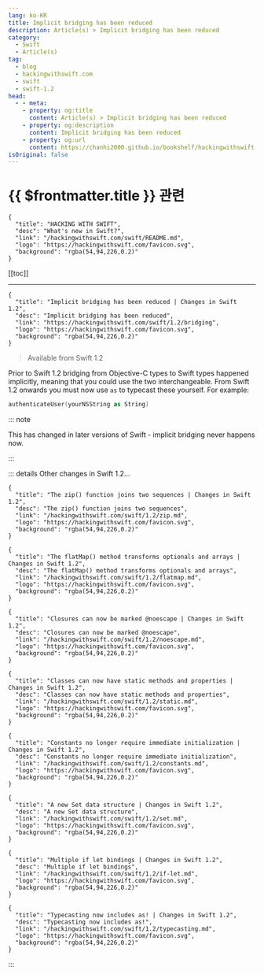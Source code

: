 ```yaml
---
lang: ko-KR
title: Implicit bridging has been reduced
description: Article(s) > Implicit bridging has been reduced
category:
  - Swift
  - Article(s)
tag: 
  - blog
  - hackingwithswift.com
  - swift
  - swift-1.2
head:
  - - meta:
    - property: og:title
      content: Article(s) > Implicit bridging has been reduced
    - property: og:description
      content: Implicit bridging has been reduced
    - property: og:url
      content: https://chanhi2000.github.io/bookshelf/hackingwithswift.com/swift/1.2/bridging.html
isOriginal: false
---
```


# {{ $frontmatter.title }} 관련

```component VPCard
{
  "title": "HACKING WITH SWIFT",
  "desc": "What's new in Swift?",
  "link": "/hackingwithswift.com/swift/README.md",
  "logo": "https://hackingwithswift.com/favicon.svg",
  "background": "rgba(54,94,226,0.2)"
}
```

[[toc]]

---

```component VPCard
{
  "title": "Implicit bridging has been reduced | Changes in Swift 1.2",
  "desc": "Implicit bridging has been reduced",
  "link": "https://hackingwithswift.com/swift/1.2/bridging", 
  "logo": "https://hackingwithswift.com/favicon.svg",
  "background": "rgba(54,94,226,0.2)"
}
```

> Available from Swift 1.2


Prior to Swift 1.2 bridging from Objective-C types to Swift types happened implicitly, meaning that you could use the two interchangeable. From Swift 1.2 onwards you must now use `as` to typecast these yourself. For example:

```swift
authenticateUser(yourNSString as String)
```

::: note

This has changed in later versions of Swift - implicit bridging never happens now.

:::

::: details Other changes in Swift 1.2…

```component VPCard
{
  "title": "The zip() function joins two sequences | Changes in Swift 1.2",
  "desc": "The zip() function joins two sequences",
  "link": "/hackingwithswift.com/swift/1.2/zip.md",
  "logo": "https://hackingwithswift.com/favicon.svg",
  "background": "rgba(54,94,226,0.2)"
}
```

```component VPCard
{
  "title": "The flatMap() method transforms optionals and arrays | Changes in Swift 1.2",
  "desc": "The flatMap() method transforms optionals and arrays",
  "link": "/hackingwithswift.com/swift/1.2/flatmap.md",
  "logo": "https://hackingwithswift.com/favicon.svg",
  "background": "rgba(54,94,226,0.2)"
}
```

```component VPCard
{
  "title": "Closures can now be marked @noescape | Changes in Swift 1.2",
  "desc": "Closures can now be marked @noescape",
  "link": "/hackingwithswift.com/swift/1.2/noescape.md",
  "logo": "https://hackingwithswift.com/favicon.svg",
  "background": "rgba(54,94,226,0.2)"
}
```

```component VPCard
{
  "title": "Classes can now have static methods and properties | Changes in Swift 1.2",
  "desc": "Classes can now have static methods and properties",
  "link": "/hackingwithswift.com/swift/1.2/static.md",
  "logo": "https://hackingwithswift.com/favicon.svg",
  "background": "rgba(54,94,226,0.2)"
}
```

```component VPCard
{
  "title": "Constants no longer require immediate initialization | Changes in Swift 1.2",
  "desc": "Constants no longer require immediate initialization",
  "link": "/hackingwithswift.com/swift/1.2/constants.md",
  "logo": "https://hackingwithswift.com/favicon.svg",
  "background": "rgba(54,94,226,0.2)"
}
```

```component VPCard
{
  "title": "A new Set data structure | Changes in Swift 1.2",
  "desc": "A new Set data structure",
  "link": "/hackingwithswift.com/swift/1.2/set.md",
  "logo": "https://hackingwithswift.com/favicon.svg",
  "background": "rgba(54,94,226,0.2)"
}
```
<!-- 
```component VPCard
{
  "title": "Implicit bridging has been reduced | Changes in Swift 1.2",
  "desc": "Implicit bridging has been reduced",
  "link": "/hackingwithswift.com/swift/1.2/bridging.md",
  "logo": "https://hackingwithswift.com/favicon.svg",
  "background": "rgba(54,94,226,0.2)"
}
```
-->
```component VPCard
{
  "title": "Multiple if let bindings | Changes in Swift 1.2",
  "desc": "Multiple if let bindings",
  "link": "/hackingwithswift.com/swift/1.2/if-let.md",
  "logo": "https://hackingwithswift.com/favicon.svg",
  "background": "rgba(54,94,226,0.2)"
}
```

```component VPCard
{
  "title": "Typecasting now includes as! | Changes in Swift 1.2",
  "desc": "Typecasting now includes as!",
  "link": "/hackingwithswift.com/swift/1.2/typecasting.md",
  "logo": "https://hackingwithswift.com/favicon.svg",
  "background": "rgba(54,94,226,0.2)"
}
```

:::

